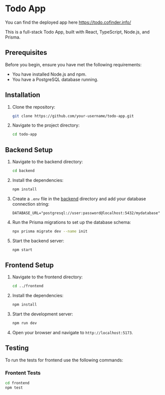 # Todo App 
You can find the deployed app here https://todo.cofinder.info/

This is a full-stack Todo App, built with React, TypeScript, Node.js, and Prisma.

## Prerequisites

Before you begin, ensure you have met the following requirements:
- You have installed Node.js and npm.
- You have a PostgreSQL database running.

## Installation

1. Clone the repository:
    ```sh
    git clone https://github.com/your-username/todo-app.git
    ```

2. Navigate to the project directory:
    ```sh
    cd todo-app
    ```

## Backend Setup

1. Navigate to the backend directory:
    ```sh
    cd backend
    ```

2. Install the dependencies:
    ```sh
    npm install
    ```

3. Create a `.env` file in the [backend](http://_vscodecontentref_/0) directory and add your database connection string:
    ```env
    DATABASE_URL="postgresql://user:password@localhost:5432/mydatabase"
    ```

4. Run the Prisma migrations to set up the database schema:
    ```sh
    npx prisma migrate dev --name init
    ```

5. Start the backend server:
    ```sh
    npm start
    ```

## Frontend Setup

1. Navigate to the frontend directory:
    ```sh
    cd ../frontend
    ```

2. Install the dependencies:
    ```sh
    npm install
    ```

3. Start the development server:
    ```sh
    npm run dev
    ```

4. Open your browser and navigate to `http://localhost:5173`.

## Testing

To run the tests for  frontend  use the following commands:

### Frontent Tests
```sh
cd frontend
npm test
